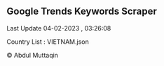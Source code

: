 

## Google Trends Keywords Scraper 
 
Last Update 04-02-2023 , 03:26:08

Country List :
VIETNAM.json



© Abdul Muttaqin 
